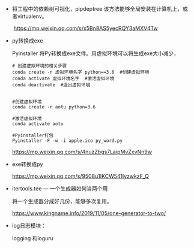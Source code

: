 

- 将工程中的依赖树可视化，pipdeptree 该方法能够全局安装在计算机上，或者virtualenv。

  ​	https://mp.weixin.qq.com/s/x5Bn8AS5yecRQY3aMXV4Tw





- py转换成exe

  Pyinstaller 将Py转换成exe文件。用虚拟环境可以将生成exe大小减少，

  ```
  # 创建虚拟环境的相关步骤
  conda create -n 虚拟环境名字 python==3.6  #创建虚拟环境
  conda activate 虚拟环境名字  #激活虚拟环境
  conda deactivate  #退出虚拟环境
  
  
  #创建虚拟环境
  conda create -n aotu python=3.6
  
  #激活虚拟环境
  conda activate aotu
  
  #Pyinstaller打包
  Pyinstaller -F -w -i apple.ico py_word.py
  ```

  https://mp.weixin.qq.com/s/4nuzZbgs7LaipMvZxvNn9w	



- exe转换成py

  https://mp.weixin.qq.com/s/9508u1IKCW541lyzwkzF_Q



- itertools.tee	—	一个生成器如何当两个用

  将一个生成器分成好几份，能够多次复用。

  https://www.kingname.info/2019/11/05/one-generator-to-two/



- log日志模块：

  logging 和loguru 

  